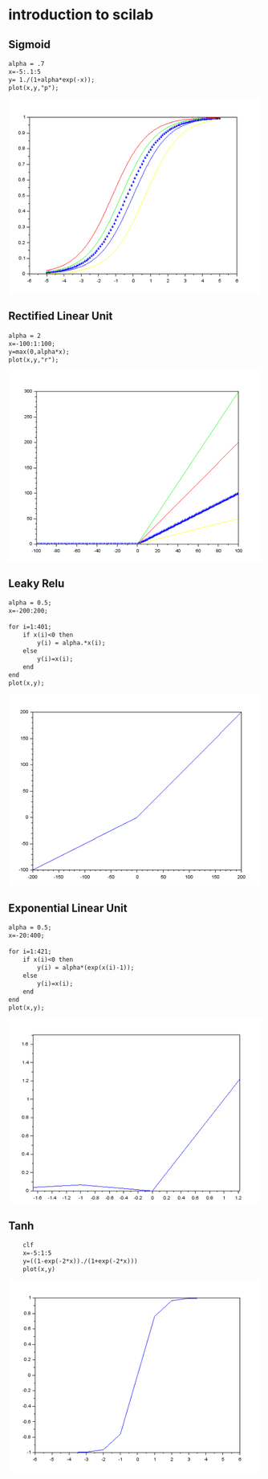 # introduction to scilab

## Sigmoid

    alpha = .7
    x=-5:.1:5
    y= 1./(1+alpha*exp(-x));
    plot(x,y,"p");
  
  ![](Images/Sigmoid_1.PNG)
  
## Rectified Linear Unit

    alpha = 2
    x=-100:1:100;
    y=max(0,alpha*x);
    plot(x,y,"r");
    
![](Images/Relu_1.PNG)

## Leaky Relu
 
    alpha = 0.5;
    x=-200:200;

    for i=1:401;
        if x(i)<0 then
            y(i) = alpha.*x(i);
        else
            y(i)=x(i);
        end
    end
    plot(x,y);

![](Images/Leaky_RELU_1.PNG)

## Exponential Linear Unit
    
    alpha = 0.5;
    x=-20:400;

    for i=1:421;
        if x(i)<0 then
            y(i) = alpha*(exp(x(i)-1));
        else
            y(i)=x(i);
        end
    end
    plot(x,y);

![](Images/Exponential_linear_Unit.PNG)

## Tanh

        clf
        x=-5:1:5
        y=((1-exp(-2*x))./(1+exp(-2*x)))
        plot(x,y)
    
![](Images/Tanh.PNG)
